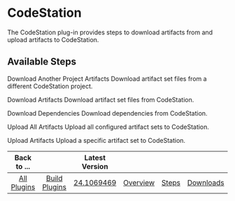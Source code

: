 
CodeStation
===========


The CodeStation plug-in provides steps to download artifacts from and upload artifacts to CodeStation.



Available Steps
---------------


Download Another Project Artifacts Download artifact set files from a different CodeStation project.


Download Artifacts Download artifact set files from CodeStation.


Download Dependencies Download dependencies from CodeStation.


Upload All Artifacts Upload all configured artifact sets to CodeStation.


Upload Artifacts Upload a specific artifact set to CodeStation.





|Back to ...||Latest Version||||
| :---: | :---: | :---: | :---: | :---: | :---: |
|[All Plugins](../../index.md)|[Build Plugins](../README.md)|[24.1069469](https://raw.githubusercontent.com/UrbanCode/IBM-UCB-PLUGINS/main/files/CodeStation/codestation-24.1069469.zip)|[Overview](overview.md)|[Steps](steps.md)|[Downloads](downloads.md)|

